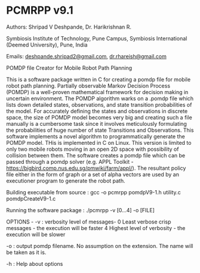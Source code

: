 # PCMRPP v9.1

Authors: Shripad V Deshpande, Dr. Harikrishnan R. 

Symbiosis Institute of Technology, Pune Campus, Symbiosis International (Deemed University), Pune, India

Emails: deshpande.shripad2@gmail.com, dr.rhareish@gmail.com

POMDP file Creator for Mobile Robot Path Planning

This is a software package written in C for creating a pomdp file for mobile robot path planning. Partially observable Markov Decision Process (POMDP) is a well-proven mathematical framework for decision making in uncertain environment. The POMDP algorithm warks on a .pomdp file which lists down detailed states, observations, and state transition probabilities of the model. For accurately defining the states and observations in discrete space, the size of POMDP model becomes very big and creating such a file manually is a cumbersome task since it involves meticulously formulating the probabilities of huge number of state Transitions and Observations.
This software implements a novel algorithm to programmatically generate the POMDP model. THis is implemented in C on Linux. This version is limited to only two mobile robots moving in an open 2D space with possibility of collision between them. The software creates a pomdp file which can be passed through a pomdp solver (e.g. APPL Toolkit - https://bigbird.comp.nus.edu.sg/pmwiki/farm/appl/). The resultant policy file either in the form of graph or a set of alpha vectors are used by an executioner program to generate the robot path.

Building executable from source :
gcc -o pcmrpp pomdpV9-1.h utility.c pomdpCreateV9-1.c 

Running the software package :
./pcmrpp -v [0...4] -o [FILE]

OPTIONS -
-v : verbosity level of messages- 
      0 Least verbose crisp messages - the execution will be faster
      4 Highest level of verbosity - the execution will be slower

-o : output pomdp filename. No assumption on the extension. The name will be taken as it is.

-h : Help about options


